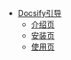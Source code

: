 * [Docsify引导](/md/docsify引导/README.md)
  * [介绍页](/md/docsify引导/1.docsify网页的搭建.md)
  * [安装页](/md/docsify引导/2.docsify插件库的使用.md)
  * [使用页](/md/docsify引导/3.GitHubPages的发布.md)
